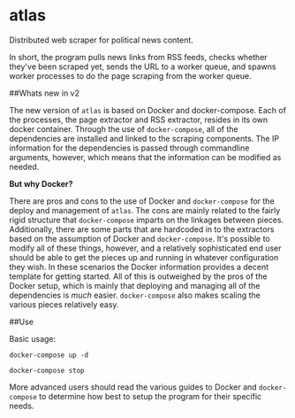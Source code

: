 atlas
=====

Distributed web scraper for political news content.

In short, the program pulls news links from RSS feeds, checks whether they've
been scraped yet, sends the URL to a worker queue, and spawns worker processes
to do the page scraping from the worker queue.

##Whats new in v2

The new version of `atlas` is based on Docker and docker-compose. Each of
the processes, the page extractor and RSS extractor, resides in its own docker container.
Through the use of `docker-compose`, all of the dependencies are installed and
linked to the scraping components. The IP information for the dependencies is
passed through commandline arguments, however, which means that the information
can be modified as needed.

**But why Docker?**

There are pros and cons to the use of Docker and `docker-compose` for the
deploy and management of `atlas`. The cons are mainly related to the fairly
rigid structure that `docker-compose` imparts on the linkages between pieces.
Additionally, there are some parts that are hardcoded in to the extractors
based on the assumption of Docker and `docker-compose`. It's possible to modify
all of these things, however, and a relatively sophisticated end user should be
able to get the pieces up and running in whatever configuration they wish. In
these scenarios the Docker information provides a decent template for getting
started. All of this is outweighed by the pros of the Docker setup, which is
mainly that deploying and managing all of the dependencies is *much* easier.
`docker-compose` also makes scaling the various pieces relatively easy.

##Use

Basic usage:

`docker-compose up -d`

`docker-compose stop`

More advanced users should read the various guides to Docker and
`docker-compose` to determine how best to setup the program for their specific
needs.

